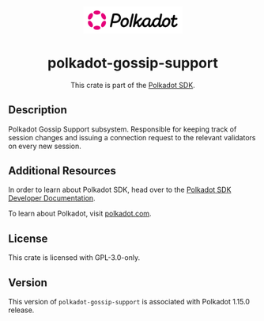 <div align="center">

<img src="https://raw.githubusercontent.com/paritytech/polkadot-sdk/master/docs/images/Polkadot_Logo_Horizontal_Pink_BlackOnWhite.png" alt="Polkadot logo" width="200">

# polkadot-gossip-support

This crate is part of the [Polkadot SDK](https://github.com/paritytech/polkadot-sdk/).

</div>

## Description

Polkadot Gossip Support subsystem. Responsible for keeping track of session changes and issuing a connection request to the relevant validators on every new session.

## Additional Resources

In order to learn about Polkadot SDK, head over to the [Polkadot SDK Developer Documentation](https://paritytech.github.io/polkadot-sdk/master/polkadot_sdk_docs/index.html).

To learn about Polkadot, visit [polkadot.com](https://polkadot.com/).

## License

This crate is licensed with GPL-3.0-only.

## Version

This version of `polkadot-gossip-support` is associated with Polkadot 1.15.0 release.
